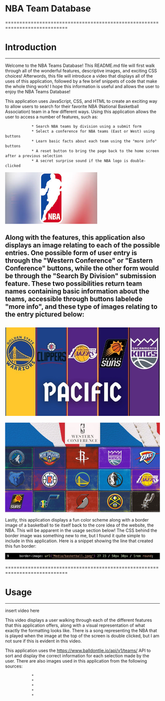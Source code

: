 # NBA Team Database #
============================================================================

# Introduction
----------------------------------------------------------------------------
 Welcome to the NBA Teams Database! This README.md file will first walk through all of the wonderful features, descriptive images, and exciting CSS choices! Afterwords, this file will introduce a video that displays all of the uses of this application, followed by a few brief snippets of code that make the whole thing work! I hope this information is useful and allows the user to enjoy the NBA Teams Database!
 
 This application uses JavaScript, CSS, and HTML to create an exciting way to allow users to search for their favorite NBA (National Basketball Association) team in a few different ways. Using this application allows the user to access a number of features, such as:
                
                * Search NBA teams by division using a submit form
                * Select a conference for NBA teams (East or West) using buttons
                * Learn basic facts about each team using the "more info" buttons
                * A reset button to bring the page back to the home screen after a previous selection
                * A secret surprise sound if the NBA logo is double-clicked

![Alt text](Media/NBA.jpeg "Double Click Here on the application!!")

Along with the features, this application also displays an image relating to each of the possible entries. One possible form of user entry is through the "Western Conference" or "Eastern Conference" buttons, while the other form would be through the "Search By Division" submission feature. These two possibilities return team names containing basic information about the teams, accessible through buttons labelede "more info", and these type of images relating to the entry pictured below:
----------------------------------------------------------------------------
![Alt text](Media/PacificNBA.png "Pacific division related the submission of 'Pacific' into the submit form")
----------------------------------------------------------------------------
![Alt text](Media/WesternNBA.webp "Western conference image relating to the western conference button applied")

Lastly, this application displays a fun color scheme along with a border image of a basketball to tie itself back to the core idea of the website, the NBA. This will be apparent in the usage section below! The CSS behind the border image was something new to me, but I found it quite simple to include in this application. Here is a snippet showing the line that created this fun border:

![Alt text](Media/CSSscreenshot.png "CSS code to make a border using an image")

============================================================================
# Usage 
----------------------------------------------------------------------------
insert video here

This video displays a user walking through each of the different features that this application offers, along with a visual representation of what exactly the formatting looks like. There is a song representing the NBA that is played when the image at the top of the screen is double clicked, but I am not sure if this is evident in this video. 




This application uses the https://www.balldontlie.io/api/v1/teams/ API to sort and display the correct information for each selection made by the user. There are also images used in this application from the following sources:

                *
                *
                *
                *
                *



